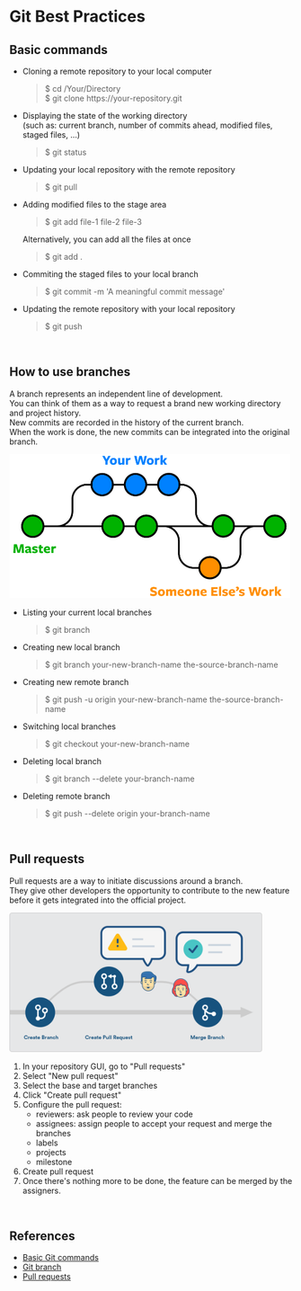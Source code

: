 # Git Best Practices

## Basic commands

- Cloning a remote repository to your local computer
    > $ cd /Your/Directory  
    > $ git clone https<nolink>://your-repository.git

- Displaying the state of the working directory  
(such as: current branch, number of commits ahead, modified files, staged files, ...)
    > $ git status

- Updating your local repository with the remote repository
    > $ git pull

- Adding modified files to the stage area
    > $ git add file-1 file-2 file-3  

    Alternatively, you can add all the files at once
    > $ git add .

- Commiting the staged files to your local branch
    > $ git commit -m 'A meaningful commit message'

- Updating the remote repository with your local repository
    > $ git push

<br/>

## How to use branches

A branch represents an independent line of development.  
You can think of them as a way to request a brand new working directory and project history.  
New commits are recorded in the history of the current branch.  
When the work is done, the new commits can be integrated into the original branch.

<img src="images/branches.png" width="500" />

- Listing your current local branches
    > $ git branch

- Creating new local branch
    > $ git branch your-new-branch-name the-source-branch-name

- Creating new remote branch
    > $ git push -u origin your-new-branch-name the-source-branch-name

- Switching local branches
    > $ git checkout your-new-branch-name

- Deleting local branch
    > $ git branch --delete your-branch-name

- Deleting remote branch
    > $ git push --delete origin your-branch-name

<br/>

## Pull requests

Pull requests are a way to initiate discussions around a branch.  
They give other developers the opportunity to contribute to the new feature before it gets integrated into the official project.

<img src="images/pull-request.png" width="450" />

<br/>

1) In your repository GUI, go to "Pull requests"
2) Select "New pull request"
3) Select the base and target branches
4) Click "Create pull request"
5) Configure the pull request:
    - reviewers: ask people to review your code
    - assignees: assign people to accept your request and merge the branches
    - labels
    - projects
    - milestone
5) Create pull request
6) Once there's nothing more to be done, the feature can be merged by the assigners.

<br/>

## References

- [Basic Git commands](https://confluence.atlassian.com/bitbucketserver/basic-git-commands-776639767.html)
- [Git branch](https://www.atlassian.com/git/tutorials/using-branches)
- [Pull requests](https://www.atlassian.com/git/tutorials/comparing-workflows/feature-branch-workflow)
